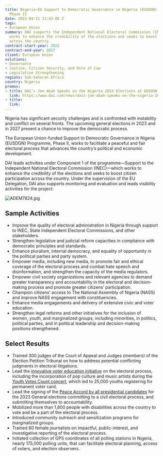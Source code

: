 ```yaml
---
title: Nigeria—EU Support to Democratic Governance in Nigeria (EUSDGN) Programme,
  Phase II
date: 2022-04-21 13:43:00 Z
tags:
- European Union
summary: DAI supports the Independent National Electoral Commission (INEC) in Nigeria—which
  works to enhance the credibility of the elections and seeks to boost citizen participation
  across the country.
contract-start-year: 2022
contract-end-year: 2027
client: European Union
solutions:
- Governance
- Justice, Citizen Security, and Rule of Law
- Legislative Strengthening
regions: Sub-Saharan Africa
country: Nigeria
promos:
- title: DAI’s Joe Abah Speaks on the Nigeria 2023 Elections at EUSDGN Project Event
  link: https://www.dai.com/news/dais-joe-abah-speaks-on-the-nigeria-2023-elections-at-eu-sdgn-project-event
- title:
  link:
---
```


Nigeria has significant security challenges and is confronted with instability and conflict on several fronts. The upcoming general elections in 2023 and in 2027 present a chance to improve the democratic process.

The European Union-funded Support to Democratic Governance in Nigeria (EUSDGN) Programme, Phase II, works to facilitate a peaceful and fair electoral process that advances the country’s political and economic development.

DAI leads activities under Component 1 of the programme—Support to the Independent National Electoral Commission (INEC)—which works to enhance the credibility of the elections and seeks to boost citizen participation across the country. Under the supervision of the EU Delegation, DAI also supports monitoring and evaluation and leads visibility activities for the project.

![ADEM7824.jpg](/uploads/ADEM7824.jpg)

## Sample Activities

* Improve the quality of electoral administration in Nigeria through support to INEC, State Independent Electoral Commissions, and other stakeholders.
* Strengthen legislative and judicial reform capacities in compliance with democratic principles and standards.
* Enhance pluralism, internal democracy, and equality of opportunity in the political parties and party system.
* Empower media, including new media, to promote fair and ethical coverage of the electoral process and combat hate speech and disinformation, and strengthen the capacity of the media regulators.
* Empower civil society organizations and relevant agencies to demand greater transparency and accountability in the electoral and decision-making process and promote greater citizens’ participation.
* Champion citizens’ access to The National Assembly of Nigeria (NASS) and improve NASS engagement with constituencies.
* Enhance media engagements and delivery of extensive civic and voter education.
* Strengthen legal reforms and other initiatives for the inclusion of women, youth, and marginalized groups, including minorities, in politics, political parties, and in political leadership and decision-making positions strengthened.

## Select Results

* Trained 300 judges of the Court of Appeal and Judges (members) of the Election Petition Tribunal on how to address potential conflicting judgments in electoral litigations.
* Lead the [innovative voter education initiative](https://eusdgn.org/youthvotecountng-mega-concert-in-lagos/) on the electoral process, including the incorporation of pop culture and music artists during the [Youth Votes Count concert](https://eusdgn.org/wp-content/uploads/2022/09/Case-Study-1.pdf), which led to 25,000 youths registering for permanent voter card.
* Lead the signing of the [Peace Accord by all presidential candidates](https://placng.org/Legist/political-parties-presidential-candidates-sign-peace-accord-as-campaigns-start/) for the 2023 General elections committing to a civil electoral process, and submitting themselves to accountability.
* Mobilized more than 1,800 people with disabilities across the country to vote and be a part of the electoral process.
* Introduced community outreach and sensitization programs for marginalized groups.
* Trained 80 female journalists on impactful, public-interest, and investigative reporting of the electoral process.
* Initiated collection of GPS coordinates of all polling stations in Nigeria, nearly 175,000 polling units, that can facilitate electoral planning, access of voters, and election observers.
